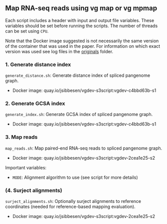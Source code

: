 ## Map RNA-seq reads using vg map or vg mpmap

Each script includes a header with input and output file variables. These variables should be set before running the scripts. The number of threads can be set using `CPU`. 

Note that the Docker image suggested is not necessarily the same version of the container that was used in the paper. For information on which exact version was used see log files in the [originals](https://github.com/jonassibbesen/vgrna-project-paper/tree/main/originals) folder. 



### 1. Generate distance index

`generate_distance.sh`: Generate distance index of spliced pangenome graph.

* Docker image: quay.io/jsibbesen/vgdev-s3script:vgdev-c4bbd63b-s1



### 2. Generate GCSA index

`generate_index.sh`: Generate GCSA index of spliced pangenome graph.

* Docker image: quay.io/jsibbesen/vgdev-s3script:vgdev-c4bbd63b-s1



### 3. Map reads

`map_reads.sh`: Map paired-end RNA-seq reads to spliced pangenome graph.

* Docker image: quay.io/jsibbesen/vgdev-s3script:vgdev-2cea1e25-s2

Important variables:

* `MODE`: Alignment algorithm to use (see script for more details)



### (4. Surject alignments)

`surject_alignments.sh`: Optionally surject alignments to reference coordinates (needed for reference-based mapping evaluation).

* Docker image: quay.io/jsibbesen/vgdev-s3script:vgdev-2cea1e25-s2

